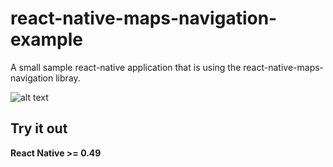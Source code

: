# react-native-maps-navigation-example

A small sample react-native application that is using the react-native-maps-navigation libray.

![alt text](https://github.com/flyandi/react-native-maps-navigation/raw/master/docs/preview.gif "react-native-maps-navigation")

## Try it out

**React Native >= 0.49**

